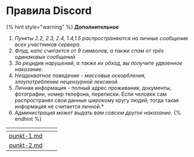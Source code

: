 # Правила Discord

{% hint style="warning" %}
**Дополнительное**

1. _Пункты 2.2, 2.3, 2.4, 1.4,1.5 распространяются на личные сообщения всех участников сервера._
2. _Флуд, капс считается от 9 символов, а также спам от трёх одинаковых сообщений_
3. _За рецидив нарушений, а также их обход, вы получите удвоенное наказание._
4. _Неадекватное поведение - массовые оскорбления, злоупотребление нецензурной лексикой._
5. Личная информация - полный адрес проживания, документы, фотографии, номер телефона, переписки. Если человек сам распространял свои данные широкому кругу людей, тогда такая информация не считается личной.\*
6. _Администрация может выдать вам совсем другое наказание._
{% endhint %}

<table data-card-size="large" data-view="cards" data-full-width="false"><thead><tr><th></th><th data-hidden></th><th data-hidden></th></tr></thead><tbody><tr><td><a data-mention href="punkt-1.md">punkt-1.md</a></td><td></td><td></td></tr><tr><td><a data-mention href="punkt-2.md">punkt-2.md</a></td><td></td><td></td></tr></tbody></table>
